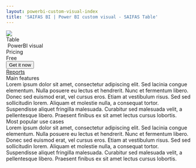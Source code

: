 ```yaml
---
layout: powerbi-custom-visual-index
title: 'SAIFAS BI | Power BI custom visual - SAIFAS Table'
---
```

<div class="details__card">
  <div class="details__card-image">
    <img src="/assets/graphics/images/content/saifas-bi-powerbi-custom-visuals/saifas-bi-pbi-cv-table-300px-300px.png">
  </div>
  <div class="details__card-text">
    <div class="details__card-title">
      Table
    </div>
    <div class="details__card-description">
      <img src="/assets/graphics/images/content/powerbi-icon-960px-1280px.png" alt="">
      PowerBI visual
    </div>
    <div class="details__card-cost">
      Pricing
      <div class="cost">
        Free
      </div>
    </div>
    <button class="get-it-now-button">Get it now</button>
  </div>
  <div class="details__card-buttons">
    <a class='btn' href='./reports/'>Reports</a>
  </div>
</div>
<div class="custom-visual__description">
  <div class="main-features__title">Main features
    <div class="custom-visual__description-text">
      Lorem ipsum dolor sit amet, consectetur adipiscing elit. Sed lacinia congue elementum. Nulla posuere eu lectus et hendrerit. Nunc et fermentum libero. Donec sed euismod erat, vel cursus eros. Etiam at vestibulum risus. Sed sed sollicitudin lorem. Aliquam et molestie nulla, a consequat tortor. Suspendisse aliquet fringilla malesuada. Curabitur sed malesuada velit, a pellentesque libero. Praesent finibus ex sit amet lectus cursus lobortis.
    </div>
  </div>
  <div class="most-popular-use-cases__title">Most popular use cases
    <div class="custom-visual__description-text">
      Lorem ipsum dolor sit amet, consectetur adipiscing elit. Sed lacinia congue elementum. Nulla posuere eu lectus et hendrerit. Nunc et fermentum libero. Donec sed euismod erat, vel cursus eros. Etiam at vestibulum risus. Sed sed sollicitudin lorem. Aliquam et molestie nulla, a consequat tortor. Suspendisse aliquet fringilla malesuada. Curabitur sed malesuada velit, a pellentesque libero. Praesent finibus ex sit amet lectus cursus lobortis.
    </div>
  </div>
</div>
